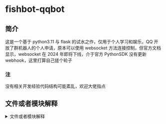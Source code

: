 # fishbot-qqbot

## 简介

这是一个基于 python3.11 与 flask 的试水之作，仅用于个人学习和娱乐，QQ 开放了群机器人的个人申请，原本可以使用 websocket 方法连接控制，但官方文档显示，websocket 在 2024 年即将下线，介于官方 PythonSDK 没有更新 webhook，这里打算自己搓个轮子

### 注

没有相关开发经验代码结构可能紊乱，欢迎大佬指点

## 文件或者模块解释

<details>

<summary> 文件或者模块解释 </summary>

### /api/

> flask 的蓝图文件，鉴于 webhook 方式仅仅会向一个特定的 url 发送通知，所有只有一个文件，可以理解为回调入口

### /auth/

内部有两个重要文件

static.py

> static.py 的 Static 类封装了一些静态数据,并包含有定期获取 access_token 的方法（webhook 仅能接收通知，一切机器人操作根据文档只能通过 openapi，而用 openapi 就需要在 https 请求的 headers 里加入 access_token,而 token 具有时效性）

callbackAuthentication.py

> callbackAuthentication 仅仅包含回调验证的方法，在/api/rootApi.py 中调用，一般只有第一次认证需要使用
> ![图片](/readme-assets/img1.png)

### /classes/

> 各种类，目前重要的有：  
> requestHandler，用于处理 QQbot 的回调请求  
> messageSender，用于发送消息  
> commandHandler，用于识别和调用命令  
> messageHandler，用来处理接收到的消息


### /utils/

> 封装了一些个人习惯的常用代码，不太必要

### /config.json

> 保存了 bot 的"APPID"，和"SECRET"，以及"TOKEN"等参数，见/config_example.json,源文件仓库不给出（毕竟是自己的 BOT）

### /main.py

> 程序入口

### /test.py

> 测试用，不必要

</details>
